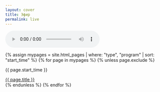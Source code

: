 ```yaml
---
layout: cover
title: Эфир
permalink: live
---
```


  <!-- Основной градиентный фон -->
  <div class="gradient"></div>

  <!-- Аудиоплеер, скрытый по умолчанию -->
  <audio id="audioPlayer" controls></audio>

  <!-- Секция для отображения карточек программ -->
  <div id="programsContainer" class="programs-grid">
    <!-- Цикл по страницам с фильтрацией и сортировкой -->
    {% assign mypages = site.html_pages | where: "type", "program" | sort: "start_time" %}
    {% for page in mypages %}
      {% unless page.exclude %}
        <div class="program-card">
          <!-- Время программы -->
          <p>{{ page.start_time }}</p>
          <!-- Название программы Ссылка на страницу программы -->
          <a href="{{ site.baseurl }}{{ page.permalink }}">{{ page.title }}</a>
        </div>
      {% endunless %}
    {% endfor %}
  </div>
